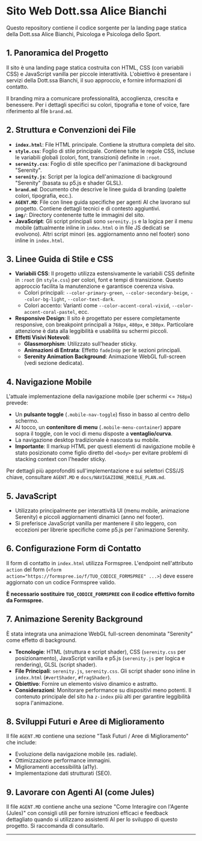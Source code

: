 # Sito Web Dott.ssa Alice Bianchi

Questo repository contiene il codice sorgente per la landing page statica della Dott.ssa Alice Bianchi, Psicologa e Psicologa dello Sport.

## 1. Panoramica del Progetto

Il sito è una landing page statica costruita con HTML, CSS (con variabili CSS) e JavaScript vanilla per piccole interattività. L'obiettivo è presentare i servizi della Dott.ssa Bianchi, il suo approccio, e fornire informazioni di contatto.

Il branding mira a comunicare professionalità, accoglienza, crescita e benessere. Per i dettagli specifici su colori, tipografia e tone of voice, fare riferimento al file `brand.md`.

## 2. Struttura e Convenzioni dei File

-   **`index.html`**: File HTML principale. Contiene la struttura completa del sito.
-   **`style.css`**: Foglio di stile principale. Contiene tutte le regole CSS, incluse le variabili globali (colori, font, transizioni) definite in `:root`.
-   **`serenity.css`**: Foglio di stile specifico per l'animazione di background "Serenity".
-   **`serenity.js`**: Script per la logica dell'animazione di background "Serenity" (basata su p5.js e shader GLSL).
-   **`brand.md`**: Documento che descrive le linee guida di branding (palette colori, tipografia, ecc.).
-   **`AGENT.MD`**: File con linee guida specifiche per agenti AI che lavorano sul progetto. Contiene dettagli tecnici e di contesto aggiuntivi.
-   **`img/`**: Directory contenente tutte le immagini del sito.
-   **JavaScript**: Gli script principali sono `serenity.js` e la logica per il menu mobile (attualmente inline in `index.html` o in file JS dedicati se evolvono). Altri script minori (es. aggiornamento anno nel footer) sono inline in `index.html`.

## 3. Linee Guida di Stile e CSS

-   **Variabili CSS**: Il progetto utilizza estensivamente le variabili CSS definite in `:root` (in `style.css`) per colori, font e tempi di transizione. Questo approccio facilita la manutenzione e garantisce coerenza visiva.
    -   Colori principali: `--color-primary-green`, `--color-secondary-beige`, `--color-bg-light`, `--color-text-dark`.
    -   Colori accento: Varianti come `--color-accent-coral-vivid`, `--color-accent-coral-pastel`, ecc.
-   **Responsive Design**: Il sito è progettato per essere completamente responsive, con breakpoint principali a `768px`, `480px`, e `380px`. Particolare attenzione è data alla leggibilità e usabilità su schermi piccoli.
-   **Effetti Visivi Notevoli**:
    *   **Glassmorphism**: Utilizzato sull'header sticky.
    *   **Animazioni di Entrata**: Effetto `fadeInUp` per le sezioni principali.
    *   **Serenity Animation Background**: Animazione WebGL full-screen (vedi sezione dedicata).

## 4. Navigazione Mobile

L'attuale implementazione della navigazione mobile (per schermi <= `768px`) prevede:
-   Un **pulsante toggle** (`.mobile-nav-toggle`) fisso in basso al centro dello schermo.
-   Al tocco, un **contenitore di menu** (`.mobile-menu-container`) appare sopra il toggle, con le voci di menu disposte a **ventaglio/curva**.
-   La navigazione desktop tradizionale è nascosta su mobile.
-   **Importante**: Il markup HTML per questi elementi di navigazione mobile è stato posizionato come figlio diretto del `<body>` per evitare problemi di stacking context con l'header sticky.

Per dettagli più approfonditi sull'implementazione e sui selettori CSS/JS chiave, consultare `AGENT.MD` e `docs/NAVIGAZIONE_MOBILE_PLAN.md`.

## 5. JavaScript

-   Utilizzato principalmente per interattività UI (menu mobile, animazione Serenity) e piccoli aggiornamenti dinamici (anno nel footer).
-   Si preferisce JavaScript vanilla per mantenere il sito leggero, con eccezioni per librerie specifiche come p5.js per l'animazione Serenity.

## 6. Configurazione Form di Contatto

Il form di contatto in `index.html` utilizza Formspree.
L'endpoint nell'attributo `action` del form (`<form action="https://formspree.io/f/TUO_CODICE_FORMSPREE" ...>`) deve essere aggiornato con un codice Formspree valido.

**È necessario sostituire `TUO_CODICE_FORMSPREE` con il codice effettivo fornito da Formspree.**

## 7. Animazione Serenity Background

È stata integrata una animazione WebGL full-screen denominata "Serenity" come effetto di background.
-   **Tecnologie**: HTML (struttura e script shader), CSS (`serenity.css` per posizionamento), JavaScript vanilla e p5.js (`serenity.js` per logica e rendering), GLSL (script shader).
-   **File Principali**: `serenity.js`, `serenity.css`. Gli script shader sono inline in `index.html` (`#vertShader`, `#fragShader`).
-   **Obiettivo**: Fornire un elemento visivo dinamico e astratto.
-   **Considerazioni**: Monitorare performance su dispositivi meno potenti. Il contenuto principale del sito ha `z-index` più alti per garantire leggibilità sopra l'animazione.

## 8. Sviluppi Futuri e Aree di Miglioramento

Il file `AGENT.MD` contiene una sezione "Task Futuri / Aree di Miglioramento" che include:
-   Evoluzione della navigazione mobile (es. radiale).
-   Ottimizzazione performance immagini.
-   Miglioramenti accessibilità (a11y).
-   Implementazione dati strutturati (SEO).

## 9. Lavorare con Agenti AI (come Jules)

Il file `AGENT.MD` contiene anche una sezione "Come Interagire con l'Agente (Jules)" con consigli utili per fornire istruzioni efficaci e feedback dettagliato quando si utilizzano assistenti AI per lo sviluppo di questo progetto. Si raccomanda di consultarlo.

---
